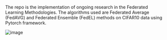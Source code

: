 The repo is the implementation of ongoing research in the Federated Learning Methodologies. The algorithms used are Federated Average (FedAVG) and Federated Ensemble (FedEL) methods on CIFAR10 data using Pytorch framework. 

![image](https://github.com/amankushwaha25/Federated-Learning/assets/104441590/3763f468-f9e6-4d15-a037-0adae1789e1e)
